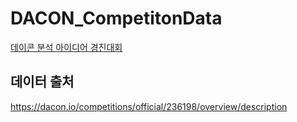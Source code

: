 # DACON_CompetitonData
<a href = 'https://dacon.io/competitions/official/236198/overview/description'>데이콘 분석 아이디어 경진대회</a>

## 데이터 출처<br>
https://dacon.io/competitions/official/236198/overview/description
